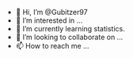 - 👋 Hi, I’m @Gubitzer97
- 👀 I’m interested in ...
- 🌱 I’m currently learning statistics.
- 💞️ I’m looking to collaborate on ...
- 📫 How to reach me ...

<!---
Gubitzer97/Gubitzer97 is a ✨ special ✨ repository because its `README.md` (this file) appears on your GitHub profile.
You can click the Preview link to take a look at your changes.
--->
